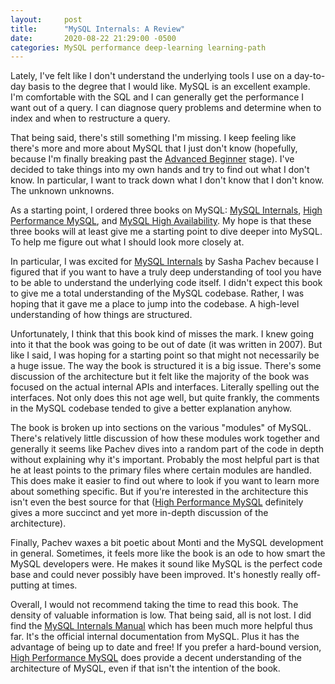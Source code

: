 ```yaml
---
layout:     post
title:      "MySQL Internals: A Review"
date:       2020-08-22 21:29:00 -0500
categories: MySQL performance deep-learning learning-path
---
```


Lately, I've felt like I don't understand the underlying tools I use on a day-to-day
basis to the degree that I would like.  MySQL is an excellent example.  
I'm comfortable with the SQL and I can generally get the performance I
want out of a query.  I can diagnose query problems and determine when to index
and when to restructure a query.

That being said, there's still something I'm missing.  I keep feeling like
there's more and more about MySQL that I just don't know (hopefully, because I'm
finally breaking past the [Advanced Beginner] stage). I've decided to take things
into my own hands and try to find out what I don't know.  In particular, I want 
to track down what I don't know that I don't know.  The unknown unknowns.

As a starting point, I ordered three books on MySQL: [MySQL Internals], [High Performance MySQL],
and [MySQL High Availability]. My hope is that these three books will at least
give me a starting point to dive deeper into MySQL.  To help me figure out what
I should look more closely at.

In particular, I was excited for [MySQL Internals] by Sasha Pachev because I figured 
that if you want to have a truly deep understanding of tool you have to be able to
understand the underlying code itself. I didn't expect this book to give me a total
understanding of the MySQL codebase.  Rather, I was hoping that it gave me a place to
jump into the codebase.  A high-level understanding of how things are structured.

Unfortunately, I think that this book kind of misses the mark.  I knew going into it
that the book was going to be out of date (it was written in 2007).  But like I said,
I was hoping for a starting point so that might not necessarily be a huge issue.  The
way the book is structured it is a big issue.  There's some discussion of the architecture
but it felt like the majority of the book was focused on the actual internal APIs
and interfaces.  Literally spelling out the interfaces.  Not only does this not
age well, but quite frankly, the comments in the MySQL codebase tended to give a better
explanation anyhow.

The book is broken up into sections on the various "modules" of MySQL.  There's relatively
little discussion of how these modules work together and generally it seems like Pachev
dives into a random part of the code in depth without explaining why it's important.  Probably
the most helpful part is that he at least points to the primary files where certain modules
are handled. This does make it easier to find out where to look if you want to learn more about
something specific.  But if you're interested in the architecture this isn't even the best source
for that ([High Performance MySQL] definitely gives a more succinct and yet more in-depth discussion
of the architecture).

Finally, Pachev waxes a bit poetic about Monti and the MySQL development in general.  Sometimes,
it feels more like the book is an ode to how smart the MySQL developers were.  He makes
it sound like MySQL is the perfect code base and could never possibly have been improved.
It's honestly really off-putting at times.

Overall, I would not recommend taking the time to read this book. The density of valuable information
is low.  That being said, all is not lost.  I did find the [MySQL Internals Manual] which has been
much more helpful thus far.  It's the official internal documentation from MySQL.  Plus it has the
advantage of being up to date and free!  If you prefer a hard-bound version, [High Performance MySQL]
does provide a decent understanding of the architecture of MySQL, even if that isn't the intention
of the book.

[Advanced Beginner]: https://daedtech.com/how-developers-stop-learning-rise-of-the-expert-beginner/
[MySQL Internals]: https://www.amazon.com/Understanding-MySQL-Internals-Discovering-Improving/dp/0596009577/ref=sr_1_3?dchild=1&keywords=mysql+internals&qid=1598125461&sr=8-3
[High Performance MySQL]: https://www.amazon.com/High-Performance-MySQL-Optimization-Replication/dp/1449314287/ref=sr_1_3?dchild=1&keywords=mysql+internals&qid=1598125485&sr=8-3
[MySQL High Availability]: https://www.amazon.com/MySQL-High-Availability-Building-Centers/dp/1449339581/ref=pd_bxgy_img_3/130-5516818-3318163?_encoding=UTF8&pd_rd_i=1449339581&pd_rd_r=9af16a0f-7906-4ad5-912e-bd6f3773e098&pd_rd_w=BfRED&pd_rd_wg=gefUY&pf_rd_p=ce6c479b-ef53-49a6-845b-bbbf35c28dd3&pf_rd_r=FVT1JC5K4JMYH0YFKYFM&psc=1&refRID=FVT1JC5K4JMYH0YFKYFM
[MySQL Internals Manual]: https://dev.mysql.com/doc/internals/en/